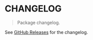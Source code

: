 # CHANGELOG

> Package changelog.

See [GitHub Releases](https://github.com/stdlib-js/stats-base-dists-kumaraswamy-kurtosis/releases) for the changelog.